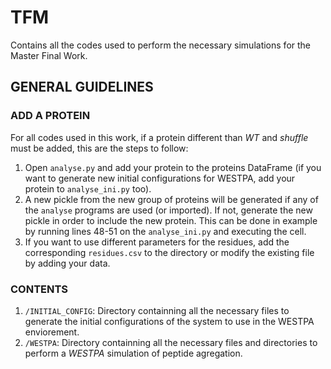 # TFM
Contains all the codes used to perform the necessary simulations for the Master Final Work.

## GENERAL GUIDELINES

### ADD A PROTEIN

For all codes used in this work, if a protein different than _WT_ and _shuffle_ must be added, this are the steps to follow:

1. Open `analyse.py` and add your protein to the proteins DataFrame (if you want to generate new initial configurations for WESTPA, add your protein to `analyse_ini.py` too).
2. A new pickle from the new group of proteins will be generated if any of the `analyse` programs are used (or imported). If not, generate the new pickle in order to include the new protein. This can be done in example by running lines 48-51 on the `analyse_ini.py` and executing the cell. 
3. If you want to use different parameters for the residues, add the corresponding `residues.csv` to the directory or modify the existing file by adding your data.


### CONTENTS

1. `/INITIAL_CONFIG`: Directory containning all the necessary files to generate the initial configurations of the system to use in the WESTPA enviorement.
2. `/WESTPA`: Directory containning all the necessary files and directories to perform a _WESTPA_ simulation of peptide agregation.  

